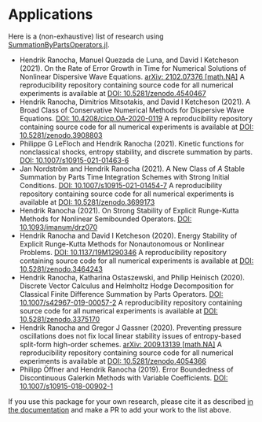 # Applications

Here is a (non-exhaustive) list of research using
[SummationByPartsOperators.jl](https://github.com/ranocha/SummationByPartsOperators.jl).

- Hendrik Ranocha, Manuel Quezada de Luna, and David I Ketcheson (2021).
  On the Rate of Error Growth in Time for Numerical Solutions of
  Nonlinear Dispersive Wave Equations.
  [arXiv: 2102.07376 [math.NA]](https://arxiv.org/abs/2102.07376)
  A reproducibility repository containing source code for all numerical
  experiments is available at
  [DOI: 10.5281/zenodo.4540467](https://doi.org/10.5281/zenodo.4540467)
- Hendrik Ranocha, Dimitrios Mitsotakis, and David I Ketcheson (2021).
  A Broad Class of Conservative Numerical Methods for Dispersive
  Wave Equations.
  [DOI: 10.4208/cicp.OA-2020-0119](https://doi.org/10.4208/cicp.OA-2020-0119)
  A reproducibility repository containing source code for all numerical
  experiments is available at
  [DOI: 10.5281/zenodo.3908803](https://doi.org/10.5281/zenodo.3908803)
- Philippe G LeFloch and Hendrik Ranocha (2021).
  Kinetic functions for nonclassical shocks, entropy stability, and
  discrete summation by parts.
  [DOI: 10.1007/s10915-021-01463-6](https://doi.org/10.1007/s10915-021-01463-6)
- Jan Nordström and Hendrik Ranocha (2021).
  A New Class of *A* Stable Summation by Parts Time Integration Schemes
  with Strong Initial Conditions.
  [DOI: 10.1007/s10915-021-01454-7](https://doi.org/10.1007/s10915-021-01454-7)
  A reproducibility repository containing source code for all numerical
  experiments is available at
  [DOI: 10.5281/zenodo.3699173](https://doi.org/10.5281/zenodo.3699173)
- Hendrik Ranocha (2021).
  On Strong Stability of Explicit Runge-Kutta Methods for
  Nonlinear Semibounded Operators.
  [DOI: 10.1093/imanum/drz070](https://doi.org/10.1093/imanum/drz070)
- Hendrik Ranocha and David I Ketcheson (2020).
  Energy Stability of Explicit Runge-Kutta Methods for Nonautonomous
  or Nonlinear Problems.
  [DOI: 10.1137/19M1290346](https://doi.org/10.1137/19M1290346)
  A reproducibility repository containing source code for all numerical
  experiments is available at
  [DOI: 10.5281/zenodo.3464243](https://doi.org/10.5281/zenodo.3464243)
- Hendrik Ranocha, Katharina Ostaszewski, and Philip Heinisch (2020).
  Discrete Vector Calculus and Helmholtz Hodge Decomposition
  for Classical Finite Difference Summation by Parts Operators.
  [DOI: 10.1007/s42967-019-00057-2](https://doi.org/10.1007/s42967-019-00057-2)
  A reproducibility repository containing source code for all numerical
  experiments is available at
  [DOI: 10.5281/zenodo.3375170](https://doi.org/10.5281/zenodo.3375170)
- Hendrik Ranocha and Gregor J Gassner (2020).
  Preventing pressure oscillations does not fix local linear stability
  issues of entropy-based split-form high-order schemes.
  [arXiv: 2009.13139 [math.NA]](https://arxiv.org/abs/2009.13139)
  A reproducibility repository containing source code for all numerical
  experiments is available at
  [DOI: 10.5281/zenodo.4054366](https://doi.org/10.5281/zenodo.4054366)
- Philipp Öffner and Hendrik Ranocha (2019).
  Error Boundedness of Discontinuous Galerkin Methods with Variable
  Coefficients.
  [DOI: 10.1007/s10915-018-00902-1](https://doi.org/10.1007/s10915-018-00902-1)

If you use this package for your own research, please cite it as described
[in the documentation](https://ranocha.de/SummationByPartsOperators.jl/stable/#Referencing)
and make a PR to add your work to the list above.
